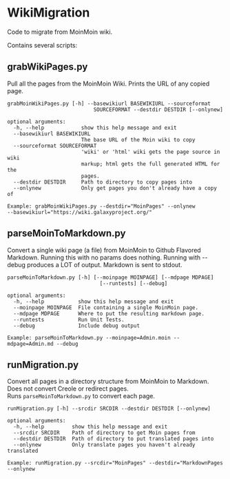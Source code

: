 # WikiMigration
Code to migrate from MoinMoin wiki.

Contains several scripts:

## grabWikiPages.py

Pull all the pages from the MoinMoin Wiki. Prints the URL of any copied page.

```
grabMoinWikiPages.py [-h] --basewikiurl BASEWIKIURL --sourceformat
                            SOURCEFORMAT --destdir DESTDIR [--onlynew]

optional arguments:
  -h, --help            show this help message and exit
  --basewikiurl BASEWIKIURL
                        The base URL of the Moin wiki to copy
  --sourceformat SOURCEFORMAT
                        'wiki' or 'html' wiki gets the page source in wiki
                        markup; html gets the full generated HTML for the
                        pages.
  --destdir DESTDIR     Path to directory to copy pages into
  --onlynew             Only get pages you don't already have a copy of

Example: grabMoinWikiPages.py --destdir="MoinPages" --onlynew
--basewikiurl="https://wiki.galaxyproject.org/"
```

## parseMoinToMarkdown.py

Convert a single wiki page (a file) from MoinMoin to Github Flavored Markdown.
Running this with no params does nothing. Running with --debug produces a LOT
of output. Markdown is sent to stdout.

```
parseMoinToMarkdown.py [-h] [--moinpage MOINPAGE] [--mdpage MDPAGE]
                              [--runtests] [--debug]

optional arguments:
  -h, --help           show this help message and exit
  --moinpage MOINPAGE  File containing a single MoinMoin page.
  --mdpage MDPAGE      Where to put the resulting markdown page.
  --runtests           Run Unit Tests.
  --debug              Include debug output

Example: parseMoinToMarkdown.py --moinpage=Admin.moin --mdpage=Admin.md --debug
```

## runMigration.py

Convert all pages in a directory structure from MoinMoin to Markdown.  Does not convert Creole or redirect pages.  
Runs ```parseMoinToMarkdown.py``` to convert each page.

```
runMigration.py [-h] --srcdir SRCDIR --destdir DESTDIR [--onlynew]

optional arguments:
  -h, --help         show this help message and exit
  --srcdir SRCDIR    Path of directory to get Moin pages from
  --destdir DESTDIR  Path of directory to put translated pages into
  --onlynew          Only translate pages you haven't already translated

Example: runMigration.py --srcdir="MoinPages" --destdir="MarkdownPages --onlynew
```
